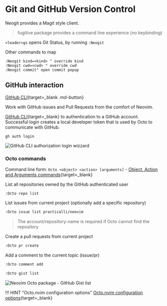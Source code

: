 # Git and GitHub Version Control

Neogit provides a Magit style client.

> fugitive package provides a command line experience (no keybinding)

`<leader>gs` opens Git Status, by running `:Neogit`

Other commands to map
```
:Neogit kind=<kind> " override kind
:Neogit cwd=<cwd> " override cwd
:Neogit commit" open commit popup
```

## GitHub interaction

[GitHub CLI](https://cli.github.com/){target=_blank .md-button}

Work with GitHub issues and Pull Requests from the comfort of Neovim.

[GitHub CLI](https://cli.github.com/){target=_blank} to authentication to a GitHub account.  Successful login creates a local developer token that is used by Octo to communicate with GitHub.

```shell
gh auth login
```

![GitHub CLI authorization login wizzard](https://raw.githubusercontent.com/practicalli/graphic-design/live/git/github-cli-auth-login-wizzard.png)


### Octo commands

Command line form: `Octo <object> <action> [arguments]` - [Object, Action and Arguments commands](https://github.com/pwntester/octo.nvim#-commands){target=_blank}

List all repositories owned by the GitHub authenticated user

```shell
:Octo repo list
```

List issues from current project (optionally add a specific repository)
```sh
:Octo issue list practicalli/neovim
```

> The account/repository-name is required if Octo cannot find the repository


Create a pull requests from current project

```sh
:Octo pr create
```

Add a comment to the current topic (issue/pr)
```sh
:Octo comment add

```

```sh
:Octo gist list
```

![Neovim Octo package - GitHub Gist list](https://raw.githubusercontent.com/practicalli/graphic-design/live/neovim/screenshots/neovim-octo-github-gist-list.png)


!!! HINT "Octo.nvim configuration options"
    [Octo.nvim configuration options](https://github.com/pwntester/octo.nvim#%EF%B8%8F-configuration){target=_blank}
